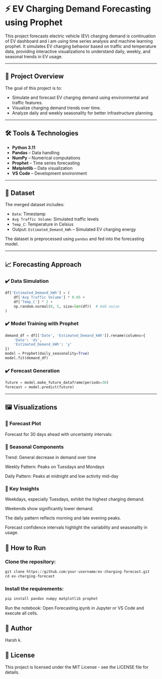# ⚡ EV Charging Demand Forecasting using Prophet

This project forecasts electric vehicle (EV) charging demand is continuation of EV dashboard and i am using time series analysis and machine learning prophet. It simulates EV charging behavior based on traffic and temperature data, providing interactive visualizations to understand daily, weekly, and seasonal trends in EV usage.

---

## 📌 Project Overview

The goal of this project is to:

- Simulate and forecast EV charging demand using environmental and traffic features.
- Visualize charging demand trends over time.
- Analyze daily and weekly seasonality for better infrastructure planning.

---

## 🛠️ Tools & Technologies

- **Python 3.11**
- **Pandas** – Data handling
- **NumPy** – Numerical computations
- **Prophet** – Time series forecasting
- **Matplotlib** – Data visualization
- **VS Code** – Development environment

---

## 📁 Dataset

The merged dataset includes:

- `Date`: Timestamp
- `Avg Traffic Volume`: Simulated traffic levels
- `Temp_C`: Temperature in Celsius
- Output: `Estimated_Demand_kWh` – Simulated EV charging energy

The dataset is preprocessed using `pandas` and fed into the forecasting model.

---
## 📈 Forecasting Approach

### ✔️ Data Simulation
```python
df['Estimated_Demand_kWh'] = (
    df['Avg Traffic Volume'] * 0.05 +
    df['Temp_C'] * 2 +
    np.random.normal(0, 5, size=len(df))  # Add noise
)
```
### ✔️ Model Training with Prophet
```python
demand_df = df[['Date', 'Estimated_Demand_kWh']].rename(columns={
    'Date': 'ds',
    'Estimated_Demand_kWh': 'y'
})
model = Prophet(daily_seasonality=True)
model.fit(demand_df)
```
### ✔️ Forecast Generation
```python
future = model.make_future_dataframe(periods=30)
forecast = model.predict(future)
```
---
## 🖼️ Visualizations
### 🔮 Forecast Plot
Forecast for 30 days ahead with uncertainty intervals:


### 📅 Seasonal Components
Trend: General decrease in demand over time

Weekly Pattern: Peaks on Tuesdays and Mondays

Daily Pattern: Peaks at midnight and low activity mid-day


### 🧠 Key Insights
Weekdays, especially Tuesdays, exhibit the highest charging demand.

Weekends show significantly lower demand.

The daily pattern reflects morning and late evening peaks.

Forecast confidence intervals highlight the variability and seasonality in usage.

## 📌 How to Run
### Clone the repository:
```python
git clone https://github.com/your-username/ev-charging-forecast.git
cd ev-charging-forecast
```

### Install the requirements:
```python
pip install pandas numpy matplotlib prophet
```

Run the notebook: Open Forecasting.ipynb in Jupyter or VS Code and execute all cells.




## 📄 Author
Harsh k.

## 📃 License
This project is licensed under the MIT License - see the LICENSE file for details.

